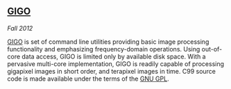 ## [GIGO][]

*Fall 2012*

[GIGO][] is set of command line utilities providing basic image processing functionality and emphasizing frequency-domain operations. Using out-of-core data access, GIGO is limited only by available disk space. With a pervasive multi-core implementation, GIGO is readily capable of processing gigapixel images in short order, and terapixel images in time. C99 source code is made available under the terms of the [GNU GPL][gpl].

[gigo]: https://github.com/rlk/gigo
[gpl]:  http://www.gnu.org/licenses/gpl.html
